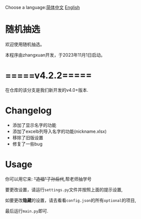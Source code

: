 Choose a language:[简体中文](https://github.com/zhangxuan2011/RandomChoose/tree/withQt/README.md) [English](https://github.com/zhangxuan2011/RandomChoose/tree/withQt/README_ENGLISH.md)
# 随机抽选
欢迎使用随机抽选。

本程序由zhangxuan开发，于2023年11月1日启动。
# =====v4.2.2=====

在仓库的该分支是我们新开发的v4.0+版本.

# Changelog
  - 添加了显示名字的功能
  - 添加了excelb列导入名字的功能(nickname.xlsx)
  - 移除了旧版设置
  - 修复了一些bug

# Usage

你可以用它来: ~~"造福"子孙后代~~,帮老师抽学号

要更改设置，请运行`settings.py`文件并按照上面的提示设置,

如要更改**隐藏**的设置，请去看看`config.json`的所有`optional`的项目,

最后运行`main.py`即可.
